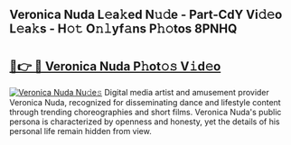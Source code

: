 ## Veronica Nuda L𝚎a𝚔ed N𝚞𝚍e - Part-CdY Vi𝚍𝚎o L𝚎a𝚔s - H𝚘𝚝 O𝚗𝚕yf𝚊ns P𝚑𝚘tos 8PNHQ

# <h2><a href="http://kf4rivd.oniu.top/?m=Veronica+Nuda">🔗👉 🔴 Veronica Nuda P𝚑ot𝚘𝚜 V𝚒d𝚎o</a></h2>

[![Veronica Nuda Nu𝚍e𝚜](https://i.imgur.com/0qMVB7G.gif)](http://kf4rivd.oniu.top/?m=Veronica+Nuda)
Digital media artist and amusement provider Veronica Nuda, recognized for disseminating dance and lifestyle content through trending choreographies and short films. Veronica Nuda's public persona is characterized by openness and honesty, yet the details of his personal life remain hidden from view.  
